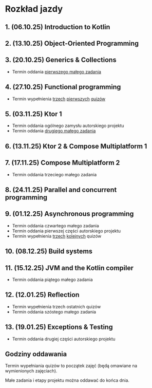 # Rozkład jazdy
## 1. (06.10.25) Introduction to Kotlin
## 2. (13.10.25) Object-Oriented Programming
## 3. (20.10.25) Generics & Collections
- Termin oddania [pierwszego małego zadania](https://classroom.github.com/a/4PeeCATD)
## 4. (27.10.25) Functional programming
- Termin wypełnienia [trzech](https://forms.gle/ZxkhuSErHPZrUCoeA) [pierwszych](https://forms.gle/oaMuRLSxrPS3zB187) [quizów](https://forms.gle/37sNztP8avfi7fTa6)
## 5. (03.11.25) Ktor 1
- Termin oddania ogólnego zamysłu autorskiego projektu
- Termin oddania [drugiego małego zadania](https://classroom.github.com/a/6isMJ4qN)
## 6. (13.11.25) Ktor 2 & Compose Multiplatform 1
## 7. (17.11.25) Compose Multiplatform 2
- Termin oddania trzeciego małego zadania
## 8. (24.11.25) Parallel and concurrent programming
## 9. (01.12.25) Asynchronous programming
- Termin oddania czwartego małego zadania
- Termin oddania pierwszej części autorskiego projektu
- Termin wypełnienia [trzech](https://forms.gle/QfMfG9JJNY8K77ch9) [kolejnych](https://forms.gle/Bk2FW6MPkVD2T6KH6) quizów
## 10. (08.12.25) Build systems
## 11. (15.12.25) JVM and the Kotlin compiler
- Termin oddania piątego małego zadania
## 12. (12.01.25) Reflection
- Termin wypełnienia trzech ostatnich quizów
- Termin oddania szóstego małego zadania
## 13. (19.01.25) Exceptions & Testing
- Termin oddania drugiej części autorskiego projektu


## Godziny oddawania
Termin wypełniania quizów to początek zajęć (będą omawiane na wymienionych zajęciach).

Małe zadania i etapy projektu można oddawać do końca dnia.
